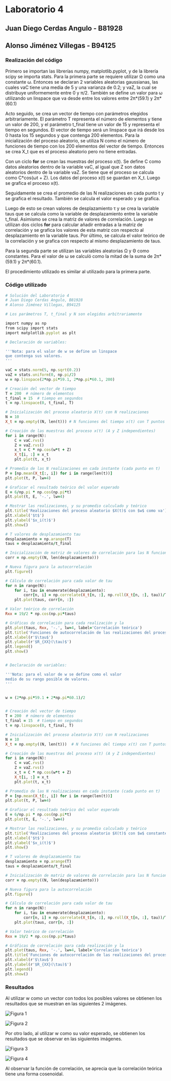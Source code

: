 # Laboratorio 4

## Juan Diego Cerdas Angulo - B81928
## Alonso Jiménez Villegas - B94125

### Realización del código

Primero se importan las librerías numpy, matplotlib.pyplot, y de la librería scipy se importa stats. Para la primera parte se requiere utilizar Ω como una constante ω. Entonces se declaran 2 variables aleatorias gaussianas,  las cuales vaC tiene una media de 5 y una varianza de 0.2; y vaZ, la cual se distribuye uniformemente entre 0 y π/2. También se define un valor para ω utilizando un linspace que va desde entre los valores entre 2π*(59.1) y 2π*(60.1)

Acto seguido, se crea un vector de tiempo con parámetros elegidos arbitrariamente. El parámetro T representa el número de elementos y tiene un valor de 200, y el parámetro t_final tiene un valor de 15 y representa el tiempo en segundos. El vector de tiempo será un linspace que irá desde los 0 hasta los 15 segundos y que contenga 200 elementos. Para la inicialización del proceso aleatorio, se utiliza N como el número de funciones de tiempo con los 200 elementos del vector de tiempo. Entonces se crea X_t que es el proceso aleatorio pero no tiene entradas.

Con un ciclo **for** se crean las muestras del proceso x(t). Se define C como datos aleatorios dentro de la variable vaC, al igual que Z son datos aleatorios dentro de la variable vaZ. Se tiene que el proceso se calcula como C*cos(ωt + Z). Los datos del proceso x(t) se guardan en X_t. Luego se grafica el proceso x(t).

Seguidamente se crea el promedio de las N realizaciones en cada punto t y se grafica el resultado. También se calcula el valor esperado y se grafica.

Luego de esto se crean valores de desplazamiento τ y se crea la variable taus que se calcula como la variable de desplazamiento entre la variable t_final. Asimismo se crea la matriz de valores de correlación. Luego se utilizan dos ciclos **for** para calcular añadir entradas a la matriz de correlación y se grafica los valores de esta matriz con respecto al desplazamiento en la variable taus. Por último, se calcula el valor teórico de la correlación y se grafica con respecto al mismo desplazamiento de taus.

Para la segunda parte se utilizan las variables aleatorias Ω y Θ como constantes. Para el valor de ω se calculó como la mitad de la suma de 2π*(59.1) y 2π*(60.1). 

El procedimiento utilizado es similar al utilizado para la primera parte.

### Código utilizado

```ruby
# Solución del Laboratorio 4
# Juan Diego Cerdas Angulo, B81928
# Alonso Jiménez Villegas, B94125

# Los parámetros T, t_final y N son elegidos arbitrariamente

import numpy as np
from scipy import stats
import matplotlib.pyplot as plt

# Declaración de variables:

'''Nota: para el valor de w se define un linspace
que contenga sus valores.
'''

vaC = stats.norm(5, np.sqrt(0.2))
vaZ = stats.uniform(0, np.pi/2)
w = np.linspace(2*np.pi*59.1, 2*np.pi*60.1, 200)

# Creación del vector de tiempo
T = 200  # número de elementos
t_final = 15  # tiempo en segundos
t = np.linspace(0, t_final, T)

# Inicialización del proceso aleatorio X(t) con N realizaciones
N = 10
X_t = np.empty((N, len(t)))	# N funciones del tiempo x(t) con T puntos

# Creación de las muestras del proceso x(t) (A y Z independientes)
for i in range(N):
	C = vaC.rvs()
	Z = vaZ.rvs()
	x_t = C * np.cos(w*t + Z)
	X_t[i, :] = x_t
	plt.plot(t, x_t)

# Promedio de las N realizaciones en cada instante (cada punto en t)
P = [np.mean(X_t[:, i]) for i in range(len(t))]
plt.plot(t, P, lw=4)

# Graficar el resultado teórico del valor esperado
E = 6/np.pi * np.cos(np.pi*t)
plt.plot(t, E, '-.', lw=4)

# Mostrar las realizaciones, y su promedio calculado y teórico
plt.title('Realizaciones del proceso aleatorio $X(t)$ con $w$ como va')
plt.xlabel('$t$')
plt.ylabel('$x_i(t)$')
plt.show()

# T valores de desplazamiento tau
desplazamiento = np.arange(T)
taus = desplazamiento/t_final

# Inicialización de matriz de valores de correlación para las N funciones
corr = np.empty((N, len(desplazamiento)))

# Nueva figura para la autocorrelación
plt.figure()

# Cálculo de correlación para cada valor de tau
for n in range(N):
	for i, tau in enumerate(desplazamiento):
		corr[n, i] = np.correlate(X_t[n, :], np.roll(X_t[n, :], tau))/T
	plt.plot(taus, corr[n, :])

# Valor teórico de correlación
Rxx = 19/2 * np.cos(np.pi*taus)

# Gráficas de correlación para cada realización y la
plt.plot(taus, Rxx, '-.', lw=4, label='Correlación teórica')
plt.title('Funciones de autocorrelación de las realizaciones del proceso')
plt.xlabel(r'$\tau$')
plt.ylabel(r'$R_{XX}(\tau)$')
plt.legend()
plt.show()


# Declaración de variables:

'''Nota: para el valor de w se define como el valor
medio de su rango posible de valores.
'''


w = (2*np.pi*59.1 + 2*np.pi*60.1)/2


# Creación del vector de tiempo
T = 200  # número de elementos
t_final = 15  # tiempo en segundos
t = np.linspace(0, t_final, T)

# Inicialización del proceso aleatorio X(t) con N realizaciones
N = 10
X_t = np.empty((N, len(t)))  # N funciones del tiempo x(t) con T puntos

# Creación de las muestras del proceso x(t) (A y Z independientes)
for i in range(N):
	C = vaC.rvs()
	Z = vaZ.rvs()
	x_t = C * np.cos(w*t + Z)
	X_t[i, :] = x_t
	plt.plot(t, x_t)

# Promedio de las N realizaciones en cada instante (cada punto en t)
P = [np.mean(X_t[:, i]) for i in range(len(t))]
plt.plot(t, P, lw=4)

# Graficar el resultado teórico del valor esperado
E = 6/np.pi * np.cos(np.pi*t)
plt.plot(t, E, '-.', lw=4)

# Mostrar las realizaciones, y su promedio calculado y teórico
plt.title('Realizaciones del proceso aleatorio $X(t)$ con $w$ constante')
plt.xlabel('$t$')
plt.ylabel('$x_i(t)$')
plt.show()

# T valores de desplazamiento tau
desplazamiento = np.arange(T)
taus = desplazamiento/t_final

# Inicialización de matriz de valores de correlación para las N funciones
corr = np.empty((N, len(desplazamiento)))

# Nueva figura para la autocorrelación
plt.figure()

# Cálculo de correlación para cada valor de tau
for n in range(N):
	for i, tau in enumerate(desplazamiento):
		corr[n, i] = np.correlate(X_t[n, :], np.roll(X_t[n, :], tau))/T
	plt.plot(taus, corr[n, :])

# Valor teórico de correlación
Rxx = 19/2 * np.cos(np.pi*taus)

# Gráficas de correlación para cada realización y la
plt.plot(taus, Rxx, '-.', lw=4, label='Correlación teórica')
plt.title('Funciones de autocorrelación de las realizaciones del proceso')
plt.xlabel(r'$\tau$')
plt.ylabel(r'$R_{XX}(\tau)$')
plt.legend()
plt.show()
```



### Resultados
Al utilizar w como un vector con todos los posibles valores se obtienen los resultados que se muestran en las siguientes 2 imágenes.

![Figura 1](https://github.com/Juan10Di/Tema4/blob/main/Figure_1.png)

![Figura 2](https://github.com/Juan10Di/Tema4/blob/main/Figure_2.png)

Por otro lado, al utilizar w como su valor esperado, se obtienen los resultados que se observar en las siguientes imágenes.

![Figura 3](https://github.com/Juan10Di/Tema4/blob/main/Figure_3.png)

![Figura 4](https://github.com/Juan10Di/Tema4/blob/main/Figure_4.png)

Al observar la función de correlación, se aprecia que la correlación teórica tiene una forma cosenoidal.
